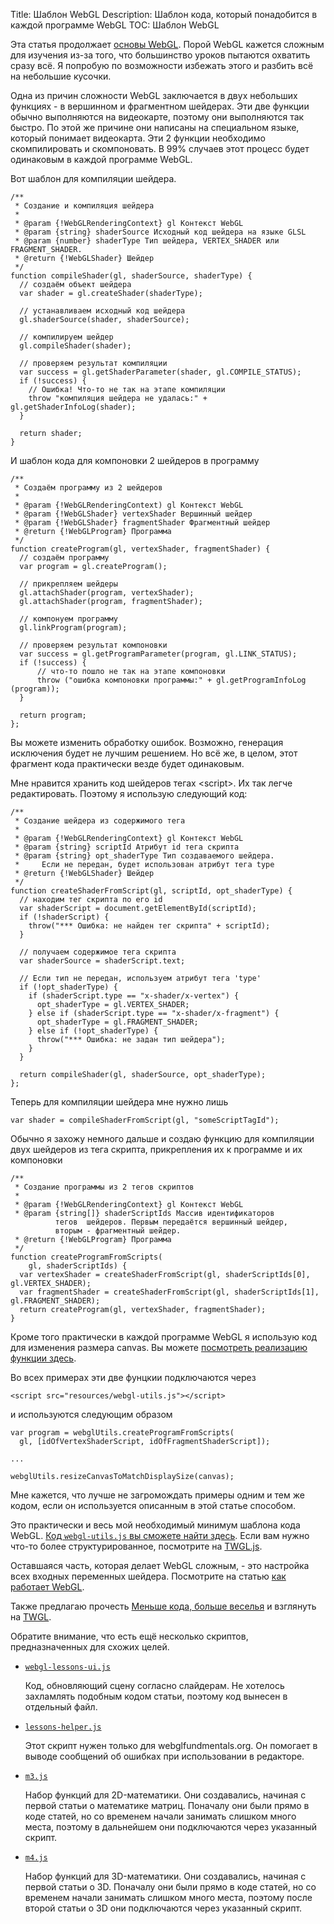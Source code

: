 Title: Шаблон WebGL
Description: Шаблон кода, который понадобится в каждой программе WebGL
TOC: Шаблон WebGL


Эта статья продолжает <a href="webgl-fundamentals.html">основы WebGL</a>.
Порой WebGL кажется сложным для изучения из-за того, что большинство уроков
пытаются охватить сразу всё. Я попробую по возможности избежать этого и
разбить всё на небольшие кусочки.

Одна из причин сложности WebGL заключается в двух небольших функциях -
в вершинном и фрагментном шейдерах. Эти две функции обычно выполняются на
видеокарте, поэтому они выполняются так быстро. По этой же причине они
написаны на специальном языке, который понимает видеокарта. Эти 2 функции
необходимо скомпилировать и скомпоновать. В 99% случаев этот процесс будет
одинаковым в каждой программе WebGL.

Вот шаблон для компиляции шейдера.

    /**
     * Создание и компиляция шейдера
     *
     * @param {!WebGLRenderingContext} gl Контекст WebGL
     * @param {string} shaderSource Исходный код шейдера на языке GLSL
     * @param {number} shaderType Тип шейдера, VERTEX_SHADER или FRAGMENT_SHADER.
     * @return {!WebGLShader} Шейдер
     */
    function compileShader(gl, shaderSource, shaderType) {
      // создаём объект шейдера
      var shader = gl.createShader(shaderType);

      // устанавливаем исходный код шейдера
      gl.shaderSource(shader, shaderSource);

      // компилируем шейдер
      gl.compileShader(shader);

      // проверяем результат компиляции
      var success = gl.getShaderParameter(shader, gl.COMPILE_STATUS);
      if (!success) {
        // Ошибка! Что-то не так на этапе компиляции
        throw "компиляция шейдера не удалась:" + gl.getShaderInfoLog(shader);
      }

      return shader;
    }

И шаблон кода для компоновки 2 шейдеров в программу

    /**
     * Создаём программу из 2 шейдеров
     *
     * @param {!WebGLRenderingContext) gl Контекст WebGL
     * @param {!WebGLShader} vertexShader Вершинный шейдер
     * @param {!WebGLShader} fragmentShader Фрагментный шейдер
     * @return {!WebGLProgram} Программа
     */
    function createProgram(gl, vertexShader, fragmentShader) {
      // создаём программу
      var program = gl.createProgram();

      // прикрепляем шейдеры
      gl.attachShader(program, vertexShader);
      gl.attachShader(program, fragmentShader);

      // компонуем программу
      gl.linkProgram(program);

      // проверяем результат компоновки
      var success = gl.getProgramParameter(program, gl.LINK_STATUS);
      if (!success) {
          // что-то пошло не так на этапе компоновки
          throw ("ошибка компоновки программы:" + gl.getProgramInfoLog (program));
      }

      return program;
    };

Вы можете изменить обработку ошибок. Возможно, генерация исключения будет
не лучшим решением. Но всё же, в целом, этот фрагмент кода практически везде
будет одинаковым.

Мне нравится хранить код шейдеров тегах &lt;script&gt;. Их так легче
редактировать. Поэтому я использую следующий код:

    /**
     * Создание шейдера из содержимого тега
     *
     * @param {!WebGLRenderingContext} gl Контекст WebGL
     * @param {string} scriptId Атрибут id тега скрипта
     * @param {string} opt_shaderType Тип создаваемого шейдера.
     *     Если не передан, будет использован атрибут тега type
     * @return {!WebGLShader} Шейдер
     */
    function createShaderFromScript(gl, scriptId, opt_shaderType) {
      // находим тег скрипта по его id
      var shaderScript = document.getElementById(scriptId);
      if (!shaderScript) {
        throw("*** Ошибка: не найден тег скрипта" + scriptId);
      }

      // получаем содержимое тега скрипта
      var shaderSource = shaderScript.text;

      // Если тип не передан, используем атрибут тега 'type'
      if (!opt_shaderType) {
        if (shaderScript.type == "x-shader/x-vertex") {
          opt_shaderType = gl.VERTEX_SHADER;
        } else if (shaderScript.type == "x-shader/x-fragment") {
          opt_shaderType = gl.FRAGMENT_SHADER;
        } else if (!opt_shaderType) {
          throw("*** Ошибка: не задан тип шейдера");
        }
      }

      return compileShader(gl, shaderSource, opt_shaderType);
    };

Теперь для компиляции шейдера мне нужно лишь

    var shader = compileShaderFromScript(gl, "someScriptTagId");

Обычно я захожу немного дальше и создаю функцию для компиляции двух шейдеров
из тега скрипта, прикрепления их к программе и их компоновки

    /**
     * Создание программы из 2 тегов скриптов
     *
     * @param {!WebGLRenderingContext} gl Контекст WebGL
     * @param {string[]} shaderScriptIds Массив идентификаторов
              тегов  шейдеров. Первым передаётся вершинный шейдер,
              вторым - фрагментный шейдер.
     * @return {!WebGLProgram} Программа
     */
    function createProgramFromScripts(
        gl, shaderScriptIds) {
      var vertexShader = createShaderFromScript(gl, shaderScriptIds[0], gl.VERTEX_SHADER);
      var fragmentShader = createShaderFromScript(gl, shaderScriptIds[1], gl.FRAGMENT_SHADER);
      return createProgram(gl, vertexShader, fragmentShader);
    }

Кроме того практически в каждой программе WebGL я использую код для изменения
размера canvas. Вы можете [посмотреть реализацию функции здесь](webgl-resizing-the-canvas.html).

Во всех примерах эти две фунцкии подключаются через

    <script src="resources/webgl-utils.js"></script>

и используются следующим образом

    var program = webglUtils.createProgramFromScripts(
      gl, [idOfVertexShaderScript, idOfFragmentShaderScript]);

    ...

    webglUtils.resizeCanvasToMatchDisplaySize(canvas);

Мне кажется, что лучше не загромождать примеры одним и тем же кодом, если
он используется описанным в этой статье способом.

Это практически и весь мой необходимый минимум шаблона кода WebGL.
[Код `webgl-utils.js` вы сможете найти здесь](../resources/webgl-utils.js).
Если вам нужно что-то более структурированное, посмотрите на [TWGL.js](https://twgljs.org).

Оставшаяся часть, которая делает WebGL сложным, - это настройка всех входных
переменных шейдера. Посмотрите на статью <a href="webgl-how-it-works.html">как работает WebGL</a>.

Также предлагаю прочесть [Меньше кода, больше веселья](webgl-less-code-more-fun.html) и взглянуть на [TWGL](https://twgljs.org).

Обратите внимание, что есть ещё несколько скриптов, предназначенных для схожих целей.


*   [`webgl-lessons-ui.js`](../resources/webgl-lessons-ui.js)

    Код, обновляющий сцену согласно слайдерам. Не хотелось захламлять подобным
    кодом статьи, поэтому код вынесен в отдельный файл.

*   [`lessons-helper.js`](../resources/lessons-helper.js)

    Этот скрипт нужен только для webglfundmentals.org. Он помогает в выводе сообщений об
    ошибках при использовании в редакторе.

*   [`m3.js`](../resources/m3.js)

    Набор функций для 2D-математики. Они создавались, начиная с первой статьи о математике матриц.
    Поначалу они были прямо в коде статей, но со временем начали занимать слишком много места,
    поэтому в дальнейшем они подключаются через указанный скрипт.

*   [`m4.js`](../resources/m4.js)

    Набор функций для 3D-математики. Они создавались, начиная с первой статьи о 3D.
    Поначалу они были прямо в коде статей, но со временем начали занимать слишком много места,
    поэтому после второй статьи о 3D они подключаются через указанный скрипт.

